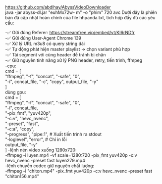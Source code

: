 https://github.com/abdlhay/AbyssVideoDownloader  
java -jar abyss-dl.jar "euhMx72w- m" -o "phim" 720 avc
Dưới đây là phiên bản đã cập nhật hoàn chỉnh của file hhpanda.txt, tích hợp đầy đủ các yêu cầu:

-✅ Gửi đúng Referer: https://streamfree.vip/embed/vt/KI6rNDfr  
-✅ Gửi đúng User-Agent Chrome 139  
-✅ Xử lý URL m3u8 có query string dài  
-✅ Tự động phát hiện master playlist → chọn variant phù hợp  
-✅ Tải segment với cùng header để tránh bị chặn  
-✅ Giữ nguyên tính năng xử lý PNG header, retry, tiến trình, ffmpeg  
-cpu:  
        cmd = [  
            "ffmpeg", "-f", "concat", "-safe", "0",  
            "-i", concat_file, "-c", "copy", output_file, "-y"  
        ]  
dùng gpu:  
        cmd = [  
            "ffmpeg", "-f", "concat", "-safe", "0",  
            "-i", concat_file,  
            "-pix_fmt", "yuv420p",  
            "-c:v", "hevc_nvenc",  
            "-preset", "fast",  
            "-c:a", "copy",  
            "-progress", "pipe:1",  # Xuất tiến trình ra stdout  
            "-loglevel", "error",   # Chỉ in lỗi  
            output_file, "-y"  
        ] 
-lệnh nén video xuống 1280x720:  
-ffmpeg -i luyen.mp4 -vf scale=1280:720 -pix_fmt yuv420p -c:v hevc_nvenc -preset fast luyen279.mp4  
-lệnh chuyển codec giữ nguyên chất lượng:  
-ffmpeg -i "chiton.mp4" -pix_fmt yuv420p -c:v hevc_nvenc -preset fast "chiton156.mp4"  
